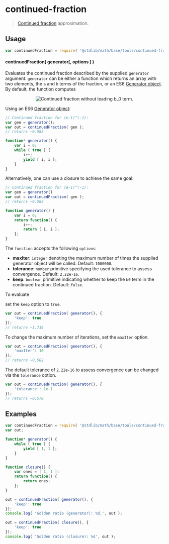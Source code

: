 # continued-fraction

> [Continued fraction][continued-fraction] approximation.


<section class="usage">

## Usage

``` javascript
var continuedFraction = require( '@stdlib/math/base/tools/continued-fraction' );
```

#### continuedFraction( generator\[, options \] )

Evaluates the continued fraction described by the supplied `generator` argument. `generator` can be either a function which returns an array with two elements, the `a` and `b` terms of the fraction, or an ES6 [Generator object][es6-generator]. By default, the function computes

<!-- <equation class="equation" label="eq:continued_fraction_a" align="center" raw="\frac{a_1}{b_1+\frac{a_2}{b_2+\frac{a_3}{b_3+\frac{a_4}{b_4}+\ldots}}}" alt="Continued fraction without leading b_0 term"> -->

<div class="equation" align="center" data-raw-text="\frac{a_1}{b_1+\frac{a_2}{b_2+\frac{a_3}{b_3+\frac{a_4}{b_4}+\ldots}}}" data-equation="eq:continued_fraction_a">
    <img src="" alt="Continued fraction without leading b_0 term.">
    <br>
</div>

<!-- </equation> -->

Using an ES6 [Generator object][es6-generator]:

``` javascript
// Continued fraction for (e-1)^(-1):
var gen = generator();
var out = continuedFraction( gen );
// returns ~0.582

function* generator() {
    var i = 0;
    while ( true ) {
        i++;
        yield [ i, i ];
    }
}
```

Alternatively, one can use a closure to achieve the same goal:

``` javascript
// Continued fraction for (e-1)^(-1):
var gen = generator()
var out = continuedFraction( gen );
// returns ~0.582

function generator() {
    var i = 0;
    return function() {
        i++;
        return [ i, i ];
    };
}
```

The `function` accepts the following `options`:

* __maxIter__: `integer` denoting the maximum number of times the supplied generator object will be called. Default: `1000000`.
* __tolerance__: `number` primitive specifying the used tolerance to assess convergence. Default: `2.22e-16`.
* __keep__: `boolean` primitive indicating whether to keep the `b0` term in the continued fraction. Default: `false`.

To evaluate

<!-- <equation class="equation" label="eq:continued_fraction_b" align="center" raw="b_0 + \frac{a_1}{b_1+\frac{a_2}{b_2+\frac{a_3}{b_3+\frac{a_4}{b_4}+\ldots}}}" alt="Continued fraction with leading b_0 term"> -->

<!-- </equation> -->

set the `keep` option to `true`.

``` javascript
var out = continuedFraction( generator(), {
    'keep': true
});
// returns ~1.718
```

To change the maximum number of iterations, set the `maxIter` option.

``` javascript
var out = continuedFraction( generator(), {
    'maxIter': 10
});
// returns ~0.582
```

The default tolerance of `2.22e-16` to assess convergence can be changed via the `tolerance` option.

``` javascript
var out = continuedFraction( generator(), {
    'tolerance': 1e-1
});
// returns ~0.578
```

</section>

<!-- /.usage -->

<section class="examples">

## Examples

``` javascript
var continuedFraction = require( '@stdlib/math/base/tools/continued-fraction' );
var out;

function* generator() {
    while ( true ) {
        yield [ 1, 1 ];
    }
}

function closure() {
    var ones = [ 1, 1 ];
    return function() {
        return ones;
    };
}

out = continuedFraction( generator(), {
    'keep': true
});
console.log( 'Golden ratio (generator): %d,', out );

out = continuedFraction( closure(), {
    'keep': true
});
console.log( 'Golden ratio (closure): %d', out );
```

</section>

<!-- /.examples -->

<section class="links">

[continued-fraction]: https://en.wikipedia.org/wiki/Continued_fraction
[es6-generator]: https://developer.mozilla.org/en-US/docs/Web/JavaScript/Reference/Statements/function*

</section>

<!-- /.links -->

